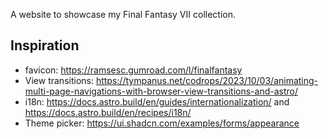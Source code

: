 A website to showcase my Final Fantasy VII collection.

## Inspiration

- favicon: https://ramsesc.gumroad.com/l/finalfantasy
- View transitions: https://tympanus.net/codrops/2023/10/03/animating-multi-page-navigations-with-browser-view-transitions-and-astro/
- i18n: https://docs.astro.build/en/guides/internationalization/ and https://docs.astro.build/en/recipes/i18n/
- Theme picker: https://ui.shadcn.com/examples/forms/appearance
